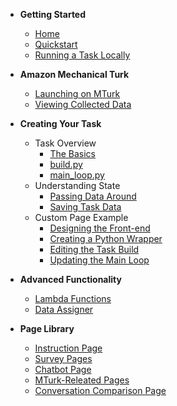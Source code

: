 <!-- docs/_sidebar.md -->

- **Getting Started**
    * [Home](/)
    * [Quickstart](quickstart.md)
    * [Running a Task Locally](runlocal.md)

- **Amazon Mechanical Turk**
    * [Launching on MTurk](mturk.md)
    * [Viewing Collected Data](viewdata.md)

- **Creating Your Task**
    - Task Overview
        * [The Basics](taskbasics.md)
        * [build.py](temp.md)
        * [main_loop.py](temp.md)
    - Understanding State
        * [Passing Data Around](temp.md)
        * [Saving Task Data](savingdata.md)
    - Custom Page Example
        * [Designing the Front-end](temp.md)
        * [Creating a Python Wrapper](temp.md)
        * [Editing the Task Build](temp.md)
        * [Updating the Main Loop](temp.md)
    

- **Advanced Functionality**
    * [Lambda Functions](lambda.md)
    * [Data Assigner](dataloader.md)

- **Page Library**
    * [Instruction Page](temp.md)
    * [Survey Pages](temp.md)
    * [Chatbot Page](temp.md)
    * [MTurk-Releated Pages](temp.md)
    * [Conversation Comparison Page](temp.md)    